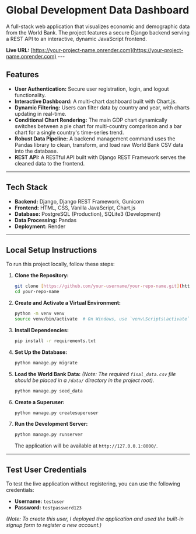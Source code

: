 # Global Development Data Dashboard

A full-stack web application that visualizes economic and demographic data from the World Bank. The project features a secure Django backend serving a REST API to an interactive, dynamic JavaScript frontend.

**Live URL:** [https://your-project-name.onrender.com](https://your-project-name.onrender.com) ---
## Features

* **User Authentication:** Secure user registration, login, and logout functionality.
* **Interactive Dashboard:** A multi-chart dashboard built with Chart.js.
* **Dynamic Filtering:** Users can filter data by country and year, with charts updating in real-time.
* **Conditional Chart Rendering:** The main GDP chart dynamically switches between a pie chart for multi-country comparison and a bar chart for a single country's time-series trend.
* **Robust Data Pipeline:** A backend management command uses the Pandas library to clean, transform, and load raw World Bank CSV data into the database.
* **REST API:** A RESTful API built with Django REST Framework serves the cleaned data to the frontend.

---
## Tech Stack

-   **Backend:** Django, Django REST Framework, Gunicorn
-   **Frontend:** HTML, CSS, Vanilla JavaScript, Chart.js
-   **Database:** PostgreSQL (Production), SQLite3 (Development)
-   **Data Processing:** Pandas
-   **Deployment:** Render

---
## Local Setup Instructions

To run this project locally, follow these steps:

1.  **Clone the Repository:**
    ```bash
    git clone [https://github.com/your-username/your-repo-name.git](https://github.com/your-username/your-repo-name.git)
    cd your-repo-name
    ```

2.  **Create and Activate a Virtual Environment:**
    ```bash
    python -m venv venv
    source venv/bin/activate  # On Windows, use `venv\Scripts\activate`
    ```

3.  **Install Dependencies:**
    ```bash
    pip install -r requirements.txt
    ```

4.  **Set Up the Database:**
    ```bash
    python manage.py migrate
    ```

5.  **Load the World Bank Data:**
    *(Note: The required `final_data.csv` file should be placed in a `/data/` directory in the project root).*
    ```bash
    python manage.py seed_data
    ```

6.  **Create a Superuser:**
    ```bash
    python manage.py createsuperuser
    ```

7.  **Run the Development Server:**
    ```bash
    python manage.py runserver
    ```
    The application will be available at `http://127.0.0.1:8000/`.

---
## Test User Credentials

To test the live application without registering, you can use the following credentials:

* **Username:** `testuser`
* **Password:** `testpassword123`

*(Note: To create this user, I deployed the application and used the built-in signup form to register a new account.)*